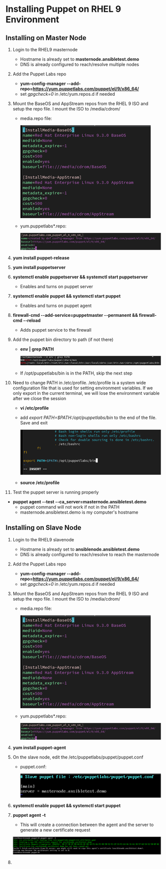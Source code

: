 # Installing Puppet on RHEL 9 Environment #

## Installing on Master Node ##

1. Login to the RHEL9 masternode
    * Hostname is already set to **masternode.ansibletest.demo**
    * DNS is already configured to reach/resolve multiple nodes

2. Add the Puppet Labs repo
    * **yum-config-manager --add-repo=https://yum.puppetlabs.com/puppet/el/9/x86_64/** 
    * set *gpgcheck=0* in /etc/yum.repos.d if needed  
3. Mount the BaseOS and AppStream repos from the RHEL 9 ISO and setup the repo file. I mount the ISO to /media/cdrom/

    * media.repo file:

        ![alt text](https://github.com/andrewumana76/Puppet_Demo/blob/main/pictures/media.repo.png)

    * yum.puppetlabs*.repo:  
  
        ![alt text](https://github.com/andrewumana76/Puppet_Demo/blob/main/pictures/yum.puppetlabs.repo.png)

5. **yum install puppet-release**
6. **yum install puppetserver**
7. **systemctl enable puppetserver && systemctl start puppetserver**
    * Enables and turns on puppet server  
8. **systemctl enable puppet && systemctl start puppet**
    * Enables and turns on puppet agent
9. **firewall-cmd --add-service=puppetmaster --permanent && firewall-cmd --reload**
    * Adds puppet service to the firewall
10. Add the puppet bin directory to path (if not there)
    * **env | grep PATH**

        ![alt text](https://github.com/andrewumana76/Puppet_Demo/blob/main/pictures/env_path.png)

    * If /opt/puppetlabs/bin is in the PATH, skip the next step
11. Need to change PATH in /etc/profile. /etc/profile is a system wide configuration file that is used for setting environment variables. If we only export in the current terminal, we will lose the environment variable after we close the session
    * **vi /etc/profile**
    * add *export PATH=$PATH:/opt/puppetlabs/bin* to the end of the file. Save and exit

        ![alt text](https://github.com/andrewumana76/Puppet_Demo/blob/main/pictures/etc_profile.png)
    * **source /etc/profile**  
12. Test the puppet server is running properly
   * **puppet agent --test --ca_server=masternode.ansibletest.demo**  
      * puppet command will not work if not in the PATH  
      * masternode.ansibletest.demo is my computer's hostname  
    

## Installing on Slave Node ##

1. Login to the RHEL9 slavenode
    * Hostname is already set to **ansiblenode.ansibletest.demo**
    * DNS is already configured to reach/resolve  to reach the masternode

2. Add the Puppet Labs repo
    * **yum-config-manager --add-repo=https://yum.puppetlabs.com/puppet/el/9/x86_64/** 
    * set *gpgcheck=0* in /etc/yum.repos.d if needed  
3. Mount the BaseOS and AppStream repos from the RHEL 9 ISO and setup the repo file. I mount the ISO to /media/cdrom/

    * media.repo file:

        ![alt text](https://github.com/andrewumana76/Puppet_Demo/blob/main/pictures/media.repo.png)

    * yum.puppetlabs*.repo:  
  
        ![alt text](https://github.com/andrewumana76/Puppet_Demo/blob/main/pictures/yum.puppetlabs.repo.png)

4. **yum install puppet-agent**
5. On the slave node, edit the /etc/puppetlabs/puppet/puppet.conf
   * puppet.conf:

      ![alt text](https://github.com/andrewumana76/Puppet_Demo/blob/main/pictures/slave_puppet_conf.png)

6. **systemctl enable puppet && systemctl start puppet**
7. **puppet agent -t**
   * This will create a connection between the agent and the server to generate a new certificate request

    ![alt text](https://github.com/andrewumana76/Puppet_Demo/blob/main/pictures/puppet_agent_t.png)

8. 

